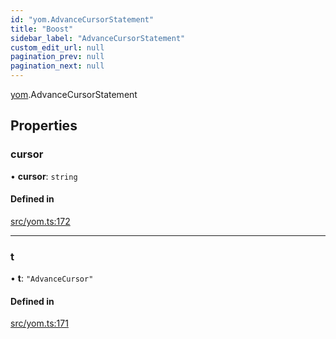 ```yaml
---
id: "yom.AdvanceCursorStatement"
title: "Boost"
sidebar_label: "AdvanceCursorStatement"
custom_edit_url: null
pagination_prev: null
pagination_next: null
---
```


[yom](../namespaces/yom.md).AdvanceCursorStatement

## Properties

### cursor

• **cursor**: `string`

#### Defined in

[src/yom.ts:172](https://github.com/yolmio/boost/blob/5cada48/src/yom.ts#L172)

___

### t

• **t**: ``"AdvanceCursor"``

#### Defined in

[src/yom.ts:171](https://github.com/yolmio/boost/blob/5cada48/src/yom.ts#L171)
